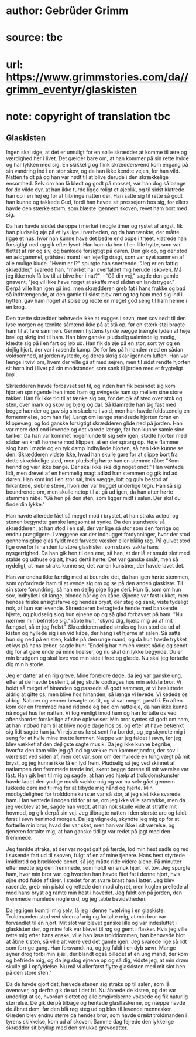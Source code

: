 # author: Gebrüder Grimm
# source: tbc
# url: https://www.grimmstories.com/da//grimm_eventyr/glaskisten
# note: copyright of translation tbc

## Glaskisten 

Ingen skal sige, at det er umuligt for en sølle skrædder at komme til
ære og værdighed her i livet. Det gælder bare om, at han kommer på sin
rette hylde og har lykken med sig. En skikkelig og flink skræddersvend
kom engang på sin vandring ind i en stor skov, og da han ikke kendte
vejen, for han vild. Natten faldt på og han var nødt til at blive derude
i den skrækkelige ensomhed. Selv om han lå blødt og godt på mosset, var
han dog så bange for de vilde dyr, at han ikke turde ligge roligt et
øjeblik, og til sidst klatrede han op i en høj eg for at tilbringe
natten der. Han satte sig til rette så godt han kunne og takkede Gud,
fordi han havde sit pressejern hos sig, for ellers havde den stærke
storm, som blæste igennem skoven, revet ham bort med sig.

Da han havde siddet deroppe i mørket i nogle timer og rystet af angst,
fik han pludselig øje på et lys lige i nærheden, og da han tænkte, der
måtte ligge et hus, hvor han kunne have det bedre end oppe i træet,
klatrede han forsigtigt ned og gik efter lyset. Han kom da hen til en
lille hytte, som var flettet af rør og siv, og bankede forsigtigt på
døren. Den gik op, og der stod en ældgammel, gråhåret mand i en løjerlig
dragt, som var syet sammen af alle mulige klude. "Hvem er I?" spurgte
han snerrende. "Jeg er en fattig skrædder," svarede han, "mørket har
overfaldet mig herude i skoven. Må jeg ikke nok få lov til at blive her
i nat?" - "Gå din vej," sagde den gamle gnavent, "jeg vil ikke have
noget at skaffe med sådan en landstryger." Derpå ville han igen gå ind,
men skrædderen greb fat i hans frakke og bad så indtrængende, at den
gamle til sidst blev rørt og tog ham med sig ind i hytten, gav ham noget
at spise og redte en meget god seng til ham henne i en krog.

Den trætte skrædder behøvede ikke at vugges i søvn, men sov sødt til den
lyse morgen og tænkte såmænd ikke på at stå op, før en stærk støj bragte
ham til at fare sammen. Gennem hyttens tynde vægge trængte lyden af høje
brøl og skrig ind til ham. Han blev ganske pludselig ualmindelig modig,
klædte sig på i en fart og løb ud. Han fik da øje på en stor, sort tyr
og en dejlig hjort, der var i rasende kamp. De for løs på hinanden med
en sådan voldsomhed, at jorden rystede, og deres skrig skar igennem
luften. Han var længe i tvivl om, hvem der ville gå af med sejren, men
til sidst rendte hjorten sit horn ind i livet på sin modstander, som
sank til jorden med et frygteligt brøl.

Skrædderen havde forbavset set til, og inden han fik besindet sig kom
hjorten springende hen imod ham og svingede ham op mellem sine store
takker. Han fik ikke tid til at tænke sig om, for det gik af sted over
stok og sten, over mark og skov og bjerg og dal. Så klamrede han sig
fast med begge hænder og gav sig sin skæbne i vold, men han havde
fuldstændig en fornemmelse, som han fløj. Langt om længe standsede
hjorten foran en klippevæg, og lod ganske forsigtigt skrædderen glide
ned på jorden. Han var mere død end levende og det varede længe, før han
kunne samle sine tanker. Da han var kommet nogenlunde til sig selv igen,
stødte hjorten med sådan en kraft hornene mod klippen, at en dør sprang
op. Høje flammer slog ham i møde og en tyk damp indhyllede hjorten, så
han ikke kunne se den. Skrædderen vidste ikke, hvad han skulle gøre for
at slippe bort fra dette skrækkelige sted, men pludselig hørte han en
stemme råbe: "Kom herind og vær ikke bange. Der skal ikke ske dig noget
ondt." Han ventede lidt, men drevet af en hemmelig magt adlød han
stemmen og gik ind ad døren. Han kom ind i en stor sal, hvis vægge, loft
og gulv bestod af firkantede, slebne stene, hvori der var hugget
underlige tegn. Han så sig beundrende om, men skulle netop til at gå ud
igen, da han atter hørte stemmen råbe: "Gå hen på den sten, som ligger
midt i salen. Der skal du finde din lykke."

Han havde allerede fået så meget mod i brystet, at han straks adlød, og
stenen begyndte ganske langsomt at synke. Da den standsede så
skrædderen, at han stod i en sal, der var lige så stor som den forrige
og endnu prægtigere. I væggene var der indhugget fordybninger, hvor der
stod gennemsigtige glas fyldt med farvede væsker eller blålig røg. På
gulvet stod lige overfor hinanden to store glaskister, som straks vakte
hans nysgerrighed. Da han gik hen til den ene, så han, at der lå et
smukt slot med stalde og udhuse og alt, hvad dertil hørte. Det var
ganske småt, men så nydeligt, at man straks kunne se, det var en
kunstner, der havde lavet det.

Han var endnu ikke færdig med at beundre det, da han igen hørte stemmen,
som opfordrede ham til at vende sig om og se på den anden glaskiste. Til
sin store forundring, så han en dejlig pige ligge deri. Hun lå, som om
hun sov, indhyllet i sit lange, blonde hår og en kåbe. Øjnene var fast
lukket, men hendes friske ansigtsfarve og hendes bryst, der steg og
sank, viste tydeligt nok, at hun var levende. Skrædderen betragtede
hende med bankende hjerte, og pludselig slog hun øjnene op og så glad
forbavset på ham. "Nu nærmer min befrielse sig," råbte hun, "skynd
dig, hjælp mig ud af mit fængsel, så er jeg frelst." Skrædderen adlød
straks og hun stod da ud af kisten og hyllede sig i en vid kåbe, der
hang i et hjørne af salen. Så satte hun sig ned på en sten, kaldte på
den unge mand, og da hun havde trykket et kys på hans læber, sagde hun:
"Endelig har himlen været nådig og sendt dig for at gøre ende på mine
lidelser, og nu skal din lykke begynde. Du er min brudgom og skal leve
ved min side i fred og glæde. Nu skal jeg fortælle dig min historie.

Jeg er datter af en rig greve. Mine forældre døde, da jeg var ganske
ung, efter at de havde bestemt, at jeg skulle opdrages hos min ældste
bror. Vi holdt så meget af hinanden og passede så godt sammen, at vi
besluttede aldrig at gifte os, men blive hos hinanden, så længe vi
levede. Vi kedede os aldrig. Naboer og venner besøgte os tit, og vi var
meget gæstfri. En aften kom der en fremmed mand ridende og bad om
natteleje, da han ikke kunne nå noget hus før natten. Vi tog venligt
imod ham og han fortalte os ved aftensbordet forskellige af sine
oplevelser. Min bror syntes så godt om ham, at han indbød ham til at
blive nogle dage hos os, og efter at have betænkt sig lidt sagde han ja.
Vi rejste os først sent fra bordet, og jeg skyndte mig i seng for at
hvile mine trætte lemmer. Næppe var jeg faldet i søvn, før jeg blev
vækket af den dejligste sagte musik. Da jeg ikke kunne begribe, hvorfra
den kom ville jeg gå ind og vække min kammerjomfru, der sov i værelset
ved siden af, men det var, som om der hvilede en tung vægt på mit bryst,
og jeg kunne ikke få en lyd frem. Pludselig så jeg ved skinnet af
natlampen den fremmede træde ind, skønt begge dørene til mit værelse var
låst. Han gik hen til mig og sagde, at han ved hjælp af trolddomskunster
havde ladet den yndige musik vække mig og var nu selv gået gennem
lukkede døre ind til mig for at tilbyde mig hånd og hjerte. Min
modbydelighed for trolddomskunster var så stor, at jeg slet ikke svarede
ham. Han ventede i nogen tid for at se, om jeg ikke ville samtykke, men
da jeg vedblev at tie, sagde han vredt, at han nok skulle vide at
straffe mit hovmod, og gik derpå sin vej. Jeg tilbragte natten i den
største uro og faldt først i søvn henimod morgen. Da jeg vågnede,
skyndte jeg mig op for at fortælle min bror, hvad der var sket, men han
var ikke i sit værelse, og tjeneren fortalte mig, at han ganske tidligt
var redet på jagt med den fremmede.

Jeg tænkte straks, at der var noget galt på færde, lod min hest sadle og
red i susende fart ud til skoven, fulgt af en af mine tjenere. Hans hest
styrtede imidlertid og brækkede benet, så jeg måtte ride videre alene.
Få minutter efter mødte jeg den fremmede, som holdt en smuk hjort i et
tov. Jeg spurgte ham, hvor min bror var, og hvordan han havde fået fat i
denne hjort, hvis øjne stod fulde af tårer. I stedet for at svare brast
han i latter. Jeg blev rasende, greb min pistol og rettede den mod
uhyret, men kuglen prellede af mod hans bryst og ramte min hest i
hovedet. Jeg faldt om på jorden, den fremmede mumlede nogle ord, og jeg
tabte bevidstheden.

Da jeg igen kom til mig selv, lå jeg i denne hvælving i en glaskiste.
Troldmanden stod ved siden af mig og fortalte mig, at min bror var
forvandlet til en hjort. Mit slot var blevet ganske lille og var
indesluttet i glaskisten der, og mine folk var blevet til røg og gemt i
flasker. Hvis jeg ville rette mig efter hans ønske, ville han løse
trolddommen, han behøvede blot at åbne kisten, så ville alt være ved det
gamle igen. Jeg svarede lige så lidt som forrige gang. Han forsvandt nu,
og jeg faldt i en dyb søvn. Mange syner drog forbi min sjæl, deriblandt
også billedet af en ung mand, der kom og befriede mig, og da jeg slog
øjnene op og så dig, vidste jeg, at min drøm skulle gå i opfyldelse. Nu
må vi allerførst flytte glaskisten med mit slot hen på den store sten."

Da de havde gjort det, hævede stenen sig straks op til salen, som lå
ovenover, og derfra gik de ud i det fri. Nu åbnede de kisten, og det var
underligt at se, hvordan slottet og alle omgivelserne voksede og fik
naturlig størrelse. De gik derpå tilbage og hentede glasflaskerne, og
næppe havde de åbnet dem, før den blå røg steg ud og blev til levende
mennesker. Glæden blev endnu større da hendes bror, som havde dræbt
troldmanden i tyrens skikkelse, kom ud af skoven. Samme dag fejrede den
lykkelige skrædder sit bryllup med den smukke grevedatter.
